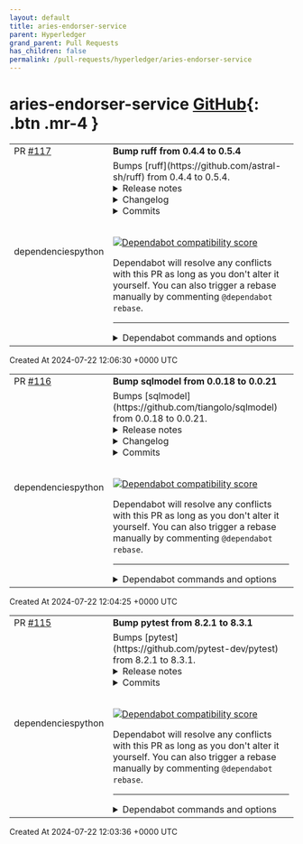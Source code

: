 ```yaml
---
layout: default
title: aries-endorser-service
parent: Hyperledger
grand_parent: Pull Requests
has_children: false
permalink: /pull-requests/hyperledger/aries-endorser-service
---
```


# aries-endorser-service <span class="fs-3 right-align">[GitHub](https://github.com/hyperledger/aries-endorser-service){: .btn .mr-4 }</span>


<div>
    <table>
        <tr>
            <td>
                PR <a href="https://github.com/hyperledger/aries-endorser-service/pull/117" class=".btn">#117</a>
            </td>
            <td>
                <b>
                    Bump ruff from 0.4.4 to 0.5.4
                </b>
            </td>
        </tr>
        <tr>
            <td>
                <span class="chip">dependencies</span><span class="chip">python</span>
            </td>
            <td>
                Bumps [ruff](https://github.com/astral-sh/ruff) from 0.4.4 to 0.5.4.
<details>
<summary>Release notes</summary>
<p><em>Sourced from <a href="https://github.com/astral-sh/ruff/releases">ruff's releases</a>.</em></p>
<blockquote>
<h2>0.5.4</h2>
<h2>Release Notes</h2>
<h3>Rule changes</h3>
<ul>
<li>[<code>ruff</code>] Rename <code>RUF007</code> to <code>zip-instead-of-pairwise</code> (<a href="https://redirect.github.com/astral-sh/ruff/pull/12399">#12399</a>)</li>
</ul>
<h3>Bug fixes</h3>
<ul>
<li>[<code>flake8-builtins</code>] Avoid shadowing diagnostics for <code>@override</code> methods (<a href="https://redirect.github.com/astral-sh/ruff/pull/12415">#12415</a>)</li>
<li>[<code>flake8-comprehensions</code>] Insert parentheses for multi-argument generators (<a href="https://redirect.github.com/astral-sh/ruff/pull/12422">#12422</a>)</li>
<li>[<code>pydocstyle</code>] Handle escaped docstrings within docstring (<code>D301</code>) (<a href="https://redirect.github.com/astral-sh/ruff/pull/12192">#12192</a>)</li>
</ul>
<h3>Documentation</h3>
<ul>
<li>Fix GitHub link to Neovim setup (<a href="https://redirect.github.com/astral-sh/ruff/pull/12410">#12410</a>)</li>
<li>Fix <code>output-format</code> default in settings reference (<a href="https://redirect.github.com/astral-sh/ruff/pull/12409">#12409</a>)</li>
</ul>
<h2>Install ruff 0.5.4</h2>
<h3>Install prebuilt binaries via shell script</h3>
<pre lang="sh"><code>curl --proto '=https' --tlsv1.2 -LsSf https://github.com/astral-sh/ruff/releases/download/0.5.4/ruff-installer.sh | sh
</code></pre>
<h3>Install prebuilt binaries via powershell script</h3>
<pre lang="sh"><code>powershell -c &quot;irm https://github.com/astral-sh/ruff/releases/download/0.5.4/ruff-installer.ps1 | iex&quot;
</code></pre>
<h2>Download ruff 0.5.4</h2>
<table>
<thead>
<tr>
<th>File</th>
<th>Platform</th>
<th>Checksum</th>
</tr>
</thead>
<tbody>
<tr>
<td><a href="https://github.com/astral-sh/ruff/releases/download/0.5.4/ruff-aarch64-apple-darwin.tar.gz">ruff-aarch64-apple-darwin.tar.gz</a></td>
<td>Apple Silicon macOS</td>
<td><a href="https://github.com/astral-sh/ruff/releases/download/0.5.4/ruff-aarch64-apple-darwin.tar.gz.sha256">checksum</a></td>
</tr>
<tr>
<td><a href="https://github.com/astral-sh/ruff/releases/download/0.5.4/ruff-x86_64-apple-darwin.tar.gz">ruff-x86_64-apple-darwin.tar.gz</a></td>
<td>Intel macOS</td>
<td><a href="https://github.com/astral-sh/ruff/releases/download/0.5.4/ruff-x86_64-apple-darwin.tar.gz.sha256">checksum</a></td>
</tr>
<tr>
<td><a href="https://github.com/astral-sh/ruff/releases/download/0.5.4/ruff-aarch64-pc-windows-msvc.zip">ruff-aarch64-pc-windows-msvc.zip</a></td>
<td>ARM64 Windows</td>
<td><a href="https://github.com/astral-sh/ruff/releases/download/0.5.4/ruff-aarch64-pc-windows-msvc.zip.sha256">checksum</a></td>
</tr>
<tr>
<td><a href="https://github.com/astral-sh/ruff/releases/download/0.5.4/ruff-i686-pc-windows-msvc.zip">ruff-i686-pc-windows-msvc.zip</a></td>
<td>x86 Windows</td>
<td><a href="https://github.com/astral-sh/ruff/releases/download/0.5.4/ruff-i686-pc-windows-msvc.zip.sha256">checksum</a></td>
</tr>
<tr>
<td><a href="https://github.com/astral-sh/ruff/releases/download/0.5.4/ruff-x86_64-pc-windows-msvc.zip">ruff-x86_64-pc-windows-msvc.zip</a></td>
<td>x64 Windows</td>
<td><a href="https://github.com/astral-sh/ruff/releases/download/0.5.4/ruff-x86_64-pc-windows-msvc.zip.sha256">checksum</a></td>
</tr>
<tr>
<td><a href="https://github.com/astral-sh/ruff/releases/download/0.5.4/ruff-aarch64-unknown-linux-gnu.tar.gz">ruff-aarch64-unknown-linux-gnu.tar.gz</a></td>
<td>ARM64 Linux</td>
<td><a href="https://github.com/astral-sh/ruff/releases/download/0.5.4/ruff-aarch64-unknown-linux-gnu.tar.gz.sha256">checksum</a></td>
</tr>
<tr>
<td><a href="https://github.com/astral-sh/ruff/releases/download/0.5.4/ruff-i686-unknown-linux-gnu.tar.gz">ruff-i686-unknown-linux-gnu.tar.gz</a></td>
<td>x86 Linux</td>
<td><a href="https://github.com/astral-sh/ruff/releases/download/0.5.4/ruff-i686-unknown-linux-gnu.tar.gz.sha256">checksum</a></td>
</tr>
<tr>
<td><a href="https://github.com/astral-sh/ruff/releases/download/0.5.4/ruff-powerpc64-unknown-linux-gnu.tar.gz">ruff-powerpc64-unknown-linux-gnu.tar.gz</a></td>
<td>PPC64 Linux</td>
<td><a href="https://github.com/astral-sh/ruff/releases/download/0.5.4/ruff-powerpc64-unknown-linux-gnu.tar.gz.sha256">checksum</a></td>
</tr>
<tr>
<td><a href="https://github.com/astral-sh/ruff/releases/download/0.5.4/ruff-powerpc64le-unknown-linux-gnu.tar.gz">ruff-powerpc64le-unknown-linux-gnu.tar.gz</a></td>
<td>PPC64LE Linux</td>
<td><a href="https://github.com/astral-sh/ruff/releases/download/0.5.4/ruff-powerpc64le-unknown-linux-gnu.tar.gz.sha256">checksum</a></td>
</tr>
<tr>
<td><a href="https://github.com/astral-sh/ruff/releases/download/0.5.4/ruff-s390x-unknown-linux-gnu.tar.gz">ruff-s390x-unknown-linux-gnu.tar.gz</a></td>
<td>S390x Linux</td>
<td><a href="https://github.com/astral-sh/ruff/releases/download/0.5.4/ruff-s390x-unknown-linux-gnu.tar.gz.sha256">checksum</a></td>
</tr>
<tr>
<td><a href="https://github.com/astral-sh/ruff/releases/download/0.5.4/ruff-x86_64-unknown-linux-gnu.tar.gz">ruff-x86_64-unknown-linux-gnu.tar.gz</a></td>
<td>x64 Linux</td>
<td><a href="https://github.com/astral-sh/ruff/releases/download/0.5.4/ruff-x86_64-unknown-linux-gnu.tar.gz.sha256">checksum</a></td>
</tr>
<tr>
<td><a href="https://github.com/astral-sh/ruff/releases/download/0.5.4/ruff-armv7-unknown-linux-gnueabihf.tar.gz">ruff-armv7-unknown-linux-gnueabihf.tar.gz</a></td>
<td>ARMv7 Linux</td>
<td><a href="https://github.com/astral-sh/ruff/releases/download/0.5.4/ruff-armv7-unknown-linux-gnueabihf.tar.gz.sha256">checksum</a></td>
</tr>
<tr>
<td><a href="https://github.com/astral-sh/ruff/releases/download/0.5.4/ruff-aarch64-unknown-linux-musl.tar.gz">ruff-aarch64-unknown-linux-musl.tar.gz</a></td>
<td>ARM64 MUSL Linux</td>
<td><a href="https://github.com/astral-sh/ruff/releases/download/0.5.4/ruff-aarch64-unknown-linux-musl.tar.gz.sha256">checksum</a></td>
</tr>
<tr>
<td><a href="https://github.com/astral-sh/ruff/releases/download/0.5.4/ruff-i686-unknown-linux-musl.tar.gz">ruff-i686-unknown-linux-musl.tar.gz</a></td>
<td>x86 MUSL Linux</td>
<td><a href="https://github.com/astral-sh/ruff/releases/download/0.5.4/ruff-i686-unknown-linux-musl.tar.gz.sha256">checksum</a></td>
</tr>
</tbody>
</table>
<!-- raw HTML omitted -->
</blockquote>
<p>... (truncated)</p>
</details>
<details>
<summary>Changelog</summary>
<p><em>Sourced from <a href="https://github.com/astral-sh/ruff/blob/main/CHANGELOG.md">ruff's changelog</a>.</em></p>
<blockquote>
<h2>0.5.4</h2>
<h3>Rule changes</h3>
<ul>
<li>[<code>ruff</code>] Rename <code>RUF007</code> to <code>zip-instead-of-pairwise</code> (<a href="https://redirect.github.com/astral-sh/ruff/pull/12399">#12399</a>)</li>
</ul>
<h3>Bug fixes</h3>
<ul>
<li>[<code>flake8-builtins</code>] Avoid shadowing diagnostics for <code>@override</code> methods (<a href="https://redirect.github.com/astral-sh/ruff/pull/12415">#12415</a>)</li>
<li>[<code>flake8-comprehensions</code>] Insert parentheses for multi-argument generators (<a href="https://redirect.github.com/astral-sh/ruff/pull/12422">#12422</a>)</li>
<li>[<code>pydocstyle</code>] Handle escaped docstrings within docstring (<code>D301</code>) (<a href="https://redirect.github.com/astral-sh/ruff/pull/12192">#12192</a>)</li>
</ul>
<h3>Documentation</h3>
<ul>
<li>Fix GitHub link to Neovim setup (<a href="https://redirect.github.com/astral-sh/ruff/pull/12410">#12410</a>)</li>
<li>Fix <code>output-format</code> default in settings reference (<a href="https://redirect.github.com/astral-sh/ruff/pull/12409">#12409</a>)</li>
</ul>
<h2>0.5.3</h2>
<p><strong>Ruff 0.5.3 marks the stable release of the Ruff language server and introduces revamped
<a href="https://docs.astral.sh/ruff/editors">documentation</a>, including <a href="https://docs.astral.sh/ruff/editors/setup">setup guides for your editor of
choice</a> and <a href="https://docs.astral.sh/ruff/editors/settings">the language server
itself</a></strong>.</p>
<h3>Preview features</h3>
<ul>
<li>Formatter: Insert empty line between suite and alternative branch after function/class definition (<a href="https://redirect.github.com/astral-sh/ruff/pull/12294">#12294</a>)</li>
<li>[<code>pyupgrade</code>] Implement <code>unnecessary-default-type-args</code> (<code>UP043</code>) (<a href="https://redirect.github.com/astral-sh/ruff/pull/12371">#12371</a>)</li>
</ul>
<h3>Rule changes</h3>
<ul>
<li>[<code>flake8-bugbear</code>] Detect enumerate iterations in <code>loop-iterator-mutation</code> (<code>B909</code>) (<a href="https://redirect.github.com/astral-sh/ruff/pull/12366">#12366</a>)</li>
<li>[<code>flake8-bugbear</code>] Remove <code>discard</code>, <code>remove</code>, and <code>pop</code> allowance for <code>loop-iterator-mutation</code> (<code>B909</code>) (<a href="https://redirect.github.com/astral-sh/ruff/pull/12365">#12365</a>)</li>
<li>[<code>pylint</code>] Allow <code>repeated-equality-comparison</code> for mixed operations (<code>PLR1714</code>) (<a href="https://redirect.github.com/astral-sh/ruff/pull/12369">#12369</a>)</li>
<li>[<code>pylint</code>] Ignore <code>self</code> and <code>cls</code> when counting arguments (<code>PLR0913</code>) (<a href="https://redirect.github.com/astral-sh/ruff/pull/12367">#12367</a>)</li>
<li>[<code>pylint</code>] Use UTF-8 as default encoding in <code>unspecified-encoding</code> fix (<code>PLW1514</code>) (<a href="https://redirect.github.com/astral-sh/ruff/pull/12370">#12370</a>)</li>
</ul>
<h3>Server</h3>
<ul>
<li>Build settings index in parallel for the native server (<a href="https://redirect.github.com/astral-sh/ruff/pull/12299">#12299</a>)</li>
<li>Use fallback settings when indexing the project (<a href="https://redirect.github.com/astral-sh/ruff/pull/12362">#12362</a>)</li>
<li>Consider <code>--preview</code> flag for <code>server</code> subcommand for the linter and formatter (<a href="https://redirect.github.com/astral-sh/ruff/pull/12208">#12208</a>)</li>
</ul>
<h3>Bug fixes</h3>
<ul>
<li>[<code>flake8-comprehensions</code>] Allow additional arguments for <code>sum</code> and <code>max</code> comprehensions (<code>C419</code>) (<a href="https://redirect.github.com/astral-sh/ruff/pull/12364">#12364</a>)</li>
<li>[<code>pylint</code>] Avoid dropping extra boolean operations in <code>repeated-equality-comparison</code> (<code>PLR1714</code>) (<a href="https://redirect.github.com/astral-sh/ruff/pull/12368">#12368</a>)</li>
<li>[<code>pylint</code>] Consider expression before statement when determining binding kind (<code>PLR1704</code>) (<a href="https://redirect.github.com/astral-sh/ruff/pull/12346">#12346</a>)</li>
</ul>
<h3>Documentation</h3>
<!-- raw HTML omitted -->
</blockquote>
<p>... (truncated)</p>
</details>
<details>
<summary>Commits</summary>
<ul>
<li><a href="https://github.com/astral-sh/ruff/commit/53b84ab05460d006b10e035fd6a4ffb62d9b608a"><code>53b84ab</code></a> Cleanup redundant spaces from changelog (<a href="https://redirect.github.com/astral-sh/ruff/issues/12424">#12424</a>)</li>
<li><a href="https://github.com/astral-sh/ruff/commit/3664f85f4505b502a83af5abf01265582471d3f1"><code>3664f85</code></a> Bump version to v0.5.4 (<a href="https://redirect.github.com/astral-sh/ruff/issues/12423">#12423</a>)</li>
<li><a href="https://github.com/astral-sh/ruff/commit/2c1926beeb145bcae42ff8d63a5f95e2eb9331d3"><code>2c1926b</code></a> Insert parentheses for multi-argument generators (<a href="https://redirect.github.com/astral-sh/ruff/issues/12422">#12422</a>)</li>
<li><a href="https://github.com/astral-sh/ruff/commit/4bcc96ae514127a1a1bece13f55d0409d98bbf68"><code>4bcc96a</code></a> Avoid shadowing diagnostics for <code>@override</code> methods (<a href="https://redirect.github.com/astral-sh/ruff/issues/12415">#12415</a>)</li>
<li><a href="https://github.com/astral-sh/ruff/commit/c0a2b49bacfed394f4668cdf4ec3c97ee72db374"><code>c0a2b49</code></a> Fix the Github link error for Neovim in the setup for editors in the docs. (#...</li>
<li><a href="https://github.com/astral-sh/ruff/commit/ca2224862882e73d40ebfe8fe3f99312b013a3e9"><code>ca22248</code></a> Update docs Settings output-format default (<a href="https://redirect.github.com/astral-sh/ruff/issues/12409">#12409</a>)</li>
<li><a href="https://github.com/astral-sh/ruff/commit/d8cf8ac2ef26bb630b43b095f61662173b2bac2f"><code>d8cf8ac</code></a> [red-knot] Resolve symbols from <code>builtins.pyi</code> in the stdlib if they cannot b...</li>
<li><a href="https://github.com/astral-sh/ruff/commit/1c7b84059e5490b5c0a9f4658975559e5372a6ba"><code>1c7b840</code></a> [red-knot] fix incremental benchmark (<a href="https://redirect.github.com/astral-sh/ruff/issues/12400">#12400</a>)</li>
<li><a href="https://github.com/astral-sh/ruff/commit/f82bb675556097c5d99a62ad6b3b4c19023a96ae"><code>f82bb67</code></a> [red-knot] trace file when inferring types (<a href="https://redirect.github.com/astral-sh/ruff/issues/12401">#12401</a>)</li>
<li><a href="https://github.com/astral-sh/ruff/commit/5f96f69151568da8300fe6d3bf513ae4da3ee6ba"><code>5f96f69</code></a> [red-knot] Fix bug where module resolution would not be invalidated if an ent...</li>
<li>Additional commits viewable in <a href="https://github.com/astral-sh/ruff/compare/v0.4.4...0.5.4">compare view</a></li>
</ul>
</details>
<br />


[![Dependabot compatibility score](https://dependabot-badges.githubapp.com/badges/compatibility_score?dependency-name=ruff&package-manager=pip&previous-version=0.4.4&new-version=0.5.4)](https://docs.github.com/en/github/managing-security-vulnerabilities/about-dependabot-security-updates#about-compatibility-scores)

Dependabot will resolve any conflicts with this PR as long as you don't alter it yourself. You can also trigger a rebase manually by commenting `@dependabot rebase`.

[//]: # (dependabot-automerge-start)
[//]: # (dependabot-automerge-end)

---

<details>
<summary>Dependabot commands and options</summary>
<br />

You can trigger Dependabot actions by commenting on this PR:
- `@dependabot rebase` will rebase this PR
- `@dependabot recreate` will recreate this PR, overwriting any edits that have been made to it
- `@dependabot merge` will merge this PR after your CI passes on it
- `@dependabot squash and merge` will squash and merge this PR after your CI passes on it
- `@dependabot cancel merge` will cancel a previously requested merge and block automerging
- `@dependabot reopen` will reopen this PR if it is closed
- `@dependabot close` will close this PR and stop Dependabot recreating it. You can achieve the same result by closing it manually
- `@dependabot show <dependency name> ignore conditions` will show all of the ignore conditions of the specified dependency
- `@dependabot ignore this major version` will close this PR and stop Dependabot creating any more for this major version (unless you reopen the PR or upgrade to it yourself)
- `@dependabot ignore this minor version` will close this PR and stop Dependabot creating any more for this minor version (unless you reopen the PR or upgrade to it yourself)
- `@dependabot ignore this dependency` will close this PR and stop Dependabot creating any more for this dependency (unless you reopen the PR or upgrade to it yourself)


</details>
            </td>
        </tr>
    </table>
    <div class="right-align">
        Created At 2024-07-22 12:06:30 +0000 UTC
    </div>
</div>

<div>
    <table>
        <tr>
            <td>
                PR <a href="https://github.com/hyperledger/aries-endorser-service/pull/116" class=".btn">#116</a>
            </td>
            <td>
                <b>
                    Bump sqlmodel from 0.0.18 to 0.0.21
                </b>
            </td>
        </tr>
        <tr>
            <td>
                <span class="chip">dependencies</span><span class="chip">python</span>
            </td>
            <td>
                Bumps [sqlmodel](https://github.com/tiangolo/sqlmodel) from 0.0.18 to 0.0.21.
<details>
<summary>Release notes</summary>
<p><em>Sourced from <a href="https://github.com/tiangolo/sqlmodel/releases">sqlmodel's releases</a>.</em></p>
<blockquote>
<h2>0.0.21</h2>
<h3>Features</h3>
<ul>
<li>✨ Add support for cascade delete relationships: <code>cascade_delete</code>, <code>ondelete</code>, and <code>passive_deletes</code>. Initial PR <a href="https://redirect.github.com/tiangolo/sqlmodel/pull/983">#983</a> by <a href="https://github.com/estebanx64"><code>@​estebanx64</code></a>.
<ul>
<li>New docs at: <a href="https://sqlmodel.tiangolo.com/tutorial/relationship-attributes/cascade-delete-relationships/">Cascade Delete Relationships</a>.</li>
</ul>
</li>
</ul>
<h3>Docs</h3>
<ul>
<li>📝 Update docs . PR <a href="https://redirect.github.com/tiangolo/sqlmodel/pull/1003">#1003</a> by <a href="https://github.com/alejsdev"><code>@​alejsdev</code></a>.</li>
</ul>
<h3>Internal</h3>
<ul>
<li>⬆ Bump actions/cache from 3 to 4. PR <a href="https://redirect.github.com/tiangolo/sqlmodel/pull/783">#783</a> by <a href="https://github.com/apps/dependabot"><code>@​dependabot[bot]</code></a>.</li>
<li>⬆ Bump cairosvg from 2.7.0 to 2.7.1. PR <a href="https://redirect.github.com/tiangolo/sqlmodel/pull/919">#919</a> by <a href="https://github.com/apps/dependabot"><code>@​dependabot[bot]</code></a>.</li>
<li>⬆ Bump jinja2 from 3.1.3 to 3.1.4. PR <a href="https://redirect.github.com/tiangolo/sqlmodel/pull/974">#974</a> by <a href="https://github.com/apps/dependabot"><code>@​dependabot[bot]</code></a>.</li>
<li>⬆ Bump pypa/gh-action-pypi-publish from 1.8.11 to 1.9.0. PR <a href="https://redirect.github.com/tiangolo/sqlmodel/pull/987">#987</a> by <a href="https://github.com/apps/dependabot"><code>@​dependabot[bot]</code></a>.</li>
<li>⬆ Bump mkdocstrings[python] from 0.23.0 to 0.25.1. PR <a href="https://redirect.github.com/tiangolo/sqlmodel/pull/927">#927</a> by <a href="https://github.com/apps/dependabot"><code>@​dependabot[bot]</code></a>.</li>
<li>⬆ Bump dorny/paths-filter from 2 to 3. PR <a href="https://redirect.github.com/tiangolo/sqlmodel/pull/972">#972</a> by <a href="https://github.com/apps/dependabot"><code>@​dependabot[bot]</code></a>.</li>
</ul>
<h2>0.0.20</h2>
<h3>Features</h3>
<ul>
<li>✨ Add official UUID support, docs and tests, internally using new SQLAlchemy 2.0 types. Initial PR <a href="https://redirect.github.com/tiangolo/sqlmodel/pull/992">#992</a> by <a href="https://github.com/estebanx64"><code>@​estebanx64</code></a>.
<ul>
<li>New docs in the <a href="https://sqlmodel.tiangolo.com/advanced/uuid/">Advanced User Guide: UUID (Universally Unique Identifiers)</a>.</li>
</ul>
</li>
</ul>
<h3>Docs</h3>
<ul>
<li>✏️ Fix internal link in <code>docs/tutorial/create-db-and-table.md</code>. PR <a href="https://redirect.github.com/tiangolo/sqlmodel/pull/911">#911</a> by <a href="https://github.com/tfpgh"><code>@​tfpgh</code></a>.</li>
<li>✏️ Add missing step in <code>create-db-and-table-with-db-browser.md</code>. PR <a href="https://redirect.github.com/tiangolo/sqlmodel/pull/976">#976</a> by <a href="https://github.com/alejsdev"><code>@​alejsdev</code></a>.</li>
<li>✏️ Fix typo in <code>docs/tutorial</code>. PR <a href="https://redirect.github.com/tiangolo/sqlmodel/pull/943">#943</a> by <a href="https://github.com/luco17"><code>@​luco17</code></a>.</li>
<li>✏️ Fix typo in <code>sqlmodel/_compat.py</code>. PR <a href="https://redirect.github.com/tiangolo/sqlmodel/pull/950">#950</a> by <a href="https://github.com/Highfire1"><code>@​Highfire1</code></a>.</li>
<li>✏️ Update pip installation command in tutorial. PR <a href="https://redirect.github.com/tiangolo/sqlmodel/pull/975">#975</a> by <a href="https://github.com/alejsdev"><code>@​alejsdev</code></a>.</li>
<li>✏️ Fix typo in <code>docs/tutorial/relationship-attributes/index.md</code>. PR <a href="https://redirect.github.com/tiangolo/sqlmodel/pull/880">#880</a> by <a href="https://github.com/UncleGoogle"><code>@​UncleGoogle</code></a>.</li>
</ul>
<h3>Internal</h3>
<ul>
<li>⬆ [pre-commit.ci] pre-commit autoupdate. PR <a href="https://redirect.github.com/tiangolo/sqlmodel/pull/979">#979</a> by <a href="https://github.com/apps/pre-commit-ci"><code>@​pre-commit-ci[bot]</code></a>.</li>
<li>🔨 Update docs Termynal scripts to not include line nums for local dev. PR <a href="https://redirect.github.com/tiangolo/sqlmodel/pull/1018">#1018</a> by <a href="https://github.com/tiangolo"><code>@​tiangolo</code></a>.</li>
</ul>
<h2>0.0.19</h2>
<h3>Fixes</h3>
<ul>
<li>🐛 Fix pydantic <code>EmailStr</code> support and <code>max_length</code> in several String subclasses. PR <a href="https://redirect.github.com/tiangolo/sqlmodel/pull/966">#966</a> by <a href="https://github.com/estebanx64"><code>@​estebanx64</code></a>.</li>
<li>🐛 Fix set varchar limit when <code>max_length</code> is set on Pydantic models using Pydantic v2. PR <a href="https://redirect.github.com/tiangolo/sqlmodel/pull/963">#963</a> by <a href="https://github.com/estebanx64"><code>@​estebanx64</code></a>.</li>
</ul>
<h3>Refactors</h3>
<ul>
<li>♻️ Refactor generate select template to isolate templated code to the minimum. PR <a href="https://redirect.github.com/tiangolo/sqlmodel/pull/967">#967</a> by <a href="https://github.com/tiangolo"><code>@​tiangolo</code></a>.</li>
</ul>
<h3>Upgrades</h3>
<!-- raw HTML omitted -->
</blockquote>
<p>... (truncated)</p>
</details>
<details>
<summary>Changelog</summary>
<p><em>Sourced from <a href="https://github.com/tiangolo/sqlmodel/blob/main/docs/release-notes.md">sqlmodel's changelog</a>.</em></p>
<blockquote>
<h2>0.0.21</h2>
<h3>Features</h3>
<ul>
<li>✨ Add support for cascade delete relationships: <code>cascade_delete</code>, <code>ondelete</code>, and <code>passive_deletes</code>. Initial PR <a href="https://redirect.github.com/tiangolo/sqlmodel/pull/983">#983</a> by <a href="https://github.com/estebanx64"><code>@​estebanx64</code></a>.
<ul>
<li>New docs at: <a href="https://sqlmodel.tiangolo.com/tutorial/relationship-attributes/cascade-delete-relationships/">Cascade Delete Relationships</a>.</li>
</ul>
</li>
</ul>
<h3>Docs</h3>
<ul>
<li>📝 Update docs . PR <a href="https://redirect.github.com/tiangolo/sqlmodel/pull/1003">#1003</a> by <a href="https://github.com/alejsdev"><code>@​alejsdev</code></a>.</li>
</ul>
<h3>Internal</h3>
<ul>
<li>⬆ Bump actions/cache from 3 to 4. PR <a href="https://redirect.github.com/tiangolo/sqlmodel/pull/783">#783</a> by <a href="https://github.com/apps/dependabot"><code>@​dependabot[bot]</code></a>.</li>
<li>⬆ Bump cairosvg from 2.7.0 to 2.7.1. PR <a href="https://redirect.github.com/tiangolo/sqlmodel/pull/919">#919</a> by <a href="https://github.com/apps/dependabot"><code>@​dependabot[bot]</code></a>.</li>
<li>⬆ Bump jinja2 from 3.1.3 to 3.1.4. PR <a href="https://redirect.github.com/tiangolo/sqlmodel/pull/974">#974</a> by <a href="https://github.com/apps/dependabot"><code>@​dependabot[bot]</code></a>.</li>
<li>⬆ Bump pypa/gh-action-pypi-publish from 1.8.11 to 1.9.0. PR <a href="https://redirect.github.com/tiangolo/sqlmodel/pull/987">#987</a> by <a href="https://github.com/apps/dependabot"><code>@​dependabot[bot]</code></a>.</li>
<li>⬆ Bump mkdocstrings[python] from 0.23.0 to 0.25.1. PR <a href="https://redirect.github.com/tiangolo/sqlmodel/pull/927">#927</a> by <a href="https://github.com/apps/dependabot"><code>@​dependabot[bot]</code></a>.</li>
<li>⬆ Bump dorny/paths-filter from 2 to 3. PR <a href="https://redirect.github.com/tiangolo/sqlmodel/pull/972">#972</a> by <a href="https://github.com/apps/dependabot"><code>@​dependabot[bot]</code></a>.</li>
</ul>
<h2>0.0.20</h2>
<h3>Features</h3>
<ul>
<li>✨ Add official UUID support, docs and tests, internally using new SQLAlchemy 2.0 types. Initial PR <a href="https://redirect.github.com/tiangolo/sqlmodel/pull/992">#992</a> by <a href="https://github.com/estebanx64"><code>@​estebanx64</code></a>.
<ul>
<li>New docs in the <a href="https://sqlmodel.tiangolo.com/advanced/uuid/">Advanced User Guide: UUID (Universally Unique Identifiers)</a>.</li>
</ul>
</li>
</ul>
<h3>Docs</h3>
<ul>
<li>✏️ Fix internal link in <code>docs/tutorial/create-db-and-table.md</code>. PR <a href="https://redirect.github.com/tiangolo/sqlmodel/pull/911">#911</a> by <a href="https://github.com/tfpgh"><code>@​tfpgh</code></a>.</li>
<li>✏️ Add missing step in <code>create-db-and-table-with-db-browser.md</code>. PR <a href="https://redirect.github.com/tiangolo/sqlmodel/pull/976">#976</a> by <a href="https://github.com/alejsdev"><code>@​alejsdev</code></a>.</li>
<li>✏️ Fix typo in <code>docs/tutorial</code>. PR <a href="https://redirect.github.com/tiangolo/sqlmodel/pull/943">#943</a> by <a href="https://github.com/luco17"><code>@​luco17</code></a>.</li>
<li>✏️ Fix typo in <code>sqlmodel/_compat.py</code>. PR <a href="https://redirect.github.com/tiangolo/sqlmodel/pull/950">#950</a> by <a href="https://github.com/Highfire1"><code>@​Highfire1</code></a>.</li>
<li>✏️ Update pip installation command in tutorial. PR <a href="https://redirect.github.com/tiangolo/sqlmodel/pull/975">#975</a> by <a href="https://github.com/alejsdev"><code>@​alejsdev</code></a>.</li>
<li>✏️ Fix typo in <code>docs/tutorial/relationship-attributes/index.md</code>. PR <a href="https://redirect.github.com/tiangolo/sqlmodel/pull/880">#880</a> by <a href="https://github.com/UncleGoogle"><code>@​UncleGoogle</code></a>.</li>
</ul>
<h3>Internal</h3>
<ul>
<li>⬆ [pre-commit.ci] pre-commit autoupdate. PR <a href="https://redirect.github.com/tiangolo/sqlmodel/pull/979">#979</a> by <a href="https://github.com/apps/pre-commit-ci"><code>@​pre-commit-ci[bot]</code></a>.</li>
<li>🔨 Update docs Termynal scripts to not include line nums for local dev. PR <a href="https://redirect.github.com/tiangolo/sqlmodel/pull/1018">#1018</a> by <a href="https://github.com/tiangolo"><code>@​tiangolo</code></a>.</li>
</ul>
<h2>0.0.19</h2>
<h3>Fixes</h3>
<ul>
<li>🐛 Fix pydantic <code>EmailStr</code> support and <code>max_length</code> in several String subclasses. PR <a href="https://redirect.github.com/tiangolo/sqlmodel/pull/966">#966</a> by <a href="https://github.com/estebanx64"><code>@​estebanx64</code></a>.</li>
<li>🐛 Fix set varchar limit when <code>max_length</code> is set on Pydantic models using Pydantic v2. PR <a href="https://redirect.github.com/tiangolo/sqlmodel/pull/963">#963</a> by <a href="https://github.com/estebanx64"><code>@​estebanx64</code></a>.</li>
</ul>
<h3>Refactors</h3>
<!-- raw HTML omitted -->
</blockquote>
<p>... (truncated)</p>
</details>
<details>
<summary>Commits</summary>
<ul>
<li><a href="https://github.com/tiangolo/sqlmodel/commit/f3f31a96986da80a602e9e9dfc848d546fdac061"><code>f3f31a9</code></a> 📝 Update release notes</li>
<li><a href="https://github.com/tiangolo/sqlmodel/commit/458e088170813957fd7a641fee76d06ee0bf0a03"><code>458e088</code></a> 🔖 Release version 0.0.21</li>
<li><a href="https://github.com/tiangolo/sqlmodel/commit/49735a1c93e4f4b0e5ba2acec7803ed09abe6dd7"><code>49735a1</code></a> 📝 Update release notes</li>
<li><a href="https://github.com/tiangolo/sqlmodel/commit/86ab09f7ec30f5711722d894130d6c93b7f403ac"><code>86ab09f</code></a> ✨ Add support for cascade delete relationships: <code>cascade_delete</code>, <code>ondelete</code>,...</li>
<li><a href="https://github.com/tiangolo/sqlmodel/commit/19c736766ee140ff8579a4f1cfffc1ed007d1af0"><code>19c7367</code></a> 📝 Update release notes</li>
<li><a href="https://github.com/tiangolo/sqlmodel/commit/b8718c3b4d3193d1ecba3e77090ffae10e5613b1"><code>b8718c3</code></a> ⬆ Bump actions/cache from 3 to 4 (<a href="https://redirect.github.com/tiangolo/sqlmodel/issues/783">#783</a>)</li>
<li><a href="https://github.com/tiangolo/sqlmodel/commit/179b7781c2caaa977996ab3a4f9fad31ddb635d8"><code>179b778</code></a> 📝 Update release notes</li>
<li><a href="https://github.com/tiangolo/sqlmodel/commit/54d8a685cc85fa4511f632a5edd96b68215a029c"><code>54d8a68</code></a> ⬆ Bump cairosvg from 2.7.0 to 2.7.1 (<a href="https://redirect.github.com/tiangolo/sqlmodel/issues/919">#919</a>)</li>
<li><a href="https://github.com/tiangolo/sqlmodel/commit/eb5fb78114029d56e700a655bf645c739ba88de0"><code>eb5fb78</code></a> 📝 Update release notes</li>
<li><a href="https://github.com/tiangolo/sqlmodel/commit/eaa9023049fafc3fbb0de35ccf01bcff3ff31bab"><code>eaa9023</code></a> ⬆ Bump jinja2 from 3.1.3 to 3.1.4 (<a href="https://redirect.github.com/tiangolo/sqlmodel/issues/974">#974</a>)</li>
<li>Additional commits viewable in <a href="https://github.com/tiangolo/sqlmodel/compare/0.0.18...0.0.21">compare view</a></li>
</ul>
</details>
<br />


[![Dependabot compatibility score](https://dependabot-badges.githubapp.com/badges/compatibility_score?dependency-name=sqlmodel&package-manager=pip&previous-version=0.0.18&new-version=0.0.21)](https://docs.github.com/en/github/managing-security-vulnerabilities/about-dependabot-security-updates#about-compatibility-scores)

Dependabot will resolve any conflicts with this PR as long as you don't alter it yourself. You can also trigger a rebase manually by commenting `@dependabot rebase`.

[//]: # (dependabot-automerge-start)
[//]: # (dependabot-automerge-end)

---

<details>
<summary>Dependabot commands and options</summary>
<br />

You can trigger Dependabot actions by commenting on this PR:
- `@dependabot rebase` will rebase this PR
- `@dependabot recreate` will recreate this PR, overwriting any edits that have been made to it
- `@dependabot merge` will merge this PR after your CI passes on it
- `@dependabot squash and merge` will squash and merge this PR after your CI passes on it
- `@dependabot cancel merge` will cancel a previously requested merge and block automerging
- `@dependabot reopen` will reopen this PR if it is closed
- `@dependabot close` will close this PR and stop Dependabot recreating it. You can achieve the same result by closing it manually
- `@dependabot show <dependency name> ignore conditions` will show all of the ignore conditions of the specified dependency
- `@dependabot ignore this major version` will close this PR and stop Dependabot creating any more for this major version (unless you reopen the PR or upgrade to it yourself)
- `@dependabot ignore this minor version` will close this PR and stop Dependabot creating any more for this minor version (unless you reopen the PR or upgrade to it yourself)
- `@dependabot ignore this dependency` will close this PR and stop Dependabot creating any more for this dependency (unless you reopen the PR or upgrade to it yourself)


</details>
            </td>
        </tr>
    </table>
    <div class="right-align">
        Created At 2024-07-22 12:04:25 +0000 UTC
    </div>
</div>

<div>
    <table>
        <tr>
            <td>
                PR <a href="https://github.com/hyperledger/aries-endorser-service/pull/115" class=".btn">#115</a>
            </td>
            <td>
                <b>
                    Bump pytest from 8.2.1 to 8.3.1
                </b>
            </td>
        </tr>
        <tr>
            <td>
                <span class="chip">dependencies</span><span class="chip">python</span>
            </td>
            <td>
                Bumps [pytest](https://github.com/pytest-dev/pytest) from 8.2.1 to 8.3.1.
<details>
<summary>Release notes</summary>
<p><em>Sourced from <a href="https://github.com/pytest-dev/pytest/releases">pytest's releases</a>.</em></p>
<blockquote>
<h2>8.3.1</h2>
<h1>pytest 8.3.1 (2024-07-20)</h1>
<p>The 8.3.0 release failed to include the change notes and docs for the release. This patch release remedies this. There are no other changes.</p>
<h2>8.3.0</h2>
<h1>pytest 8.3.0 (2024-07-20)</h1>
<h2>New features</h2>
<ul>
<li>
<p><a href="https://redirect.github.com/pytest-dev/pytest/issues/12231">#12231</a>: Added [--xfail-tb]{.title-ref} flag, which turns on traceback output for XFAIL results.</p>
<ul>
<li>If the [--xfail-tb]{.title-ref} flag is not given, tracebacks for XFAIL results are NOT shown.</li>
<li>The style of traceback for XFAIL is set with [--tb]{.title-ref}, and can be [auto|long|short|line|native|no]{.title-ref}.</li>
<li>Note: Even if you have [--xfail-tb]{.title-ref} set, you won't see them if [--tb=no]{.title-ref}.</li>
</ul>
<p>Some history:</p>
<p>With pytest 8.0, [-rx]{.title-ref} or [-ra]{.title-ref} would not only turn on summary reports for xfail, but also report the tracebacks for xfail results. This caused issues with some projects that utilize xfail, but don't want to see all of the xfail tracebacks.</p>
<p>This change detaches xfail tracebacks from [-rx]{.title-ref}, and now we turn on xfail tracebacks with [--xfail-tb]{.title-ref}. With this, the default [-rx]{.title-ref}/ [-ra]{.title-ref} behavior is identical to pre-8.0 with respect to xfail tracebacks. While this is a behavior change, it brings default behavior back to pre-8.0.0 behavior, which ultimately was considered the better course of action.</p>
</li>
<li>
<p><a href="https://redirect.github.com/pytest-dev/pytest/issues/12281">#12281</a>: Added support for keyword matching in marker expressions.</p>
<p>Now tests can be selected by marker keyword arguments.
Supported values are <code>int</code>{.interpreted-text role=&quot;class&quot;}, (unescaped) <code>str</code>{.interpreted-text role=&quot;class&quot;}, <code>bool</code>{.interpreted-text role=&quot;class&quot;} &amp; <code>None</code>{.interpreted-text role=&quot;data&quot;}.</p>
<p>See <code>marker examples &lt;marker_keyword_expression_example&gt;</code>{.interpreted-text role=&quot;ref&quot;} for more information.</p>
<p>-- by <code>lovetheguitar</code>{.interpreted-text role=&quot;user&quot;}</p>
</li>
<li>
<p><a href="https://redirect.github.com/pytest-dev/pytest/issues/12567">#12567</a>: Added <code>--no-fold-skipped</code> command line option.</p>
<p>If this option is set, then skipped tests in short summary are no longer grouped
by reason but all tests are printed individually with their nodeid in the same
way as other statuses.</p>
<p>-- by <code>pbrezina</code>{.interpreted-text role=&quot;user&quot;}</p>
</li>
</ul>
<h2>Improvements in existing functionality</h2>
<ul>
<li>
<p><a href="https://redirect.github.com/pytest-dev/pytest/issues/12469">#12469</a>: The console output now uses the &quot;third-party plugins&quot; terminology,
replacing the previously established but confusing and outdated
reference to <code>setuptools &lt;setuptools:index&gt;</code>{.interpreted-text role=&quot;std:doc&quot;}
-- by <code>webknjaz</code>{.interpreted-text role=&quot;user&quot;}.</p>
</li>
<li>
<p><a href="https://redirect.github.com/pytest-dev/pytest/issues/12544">#12544</a>, <a href="https://redirect.github.com/pytest-dev/pytest/issues/12545">#12545</a>: Python virtual environment detection was improved by
checking for a <code>pyvenv.cfg</code>{.interpreted-text role=&quot;file&quot;} file, ensuring reliable detection on
various platforms -- by <code>zachsnickers</code>{.interpreted-text role=&quot;user&quot;}.</p>
</li>
</ul>
<!-- raw HTML omitted -->
</blockquote>
<p>... (truncated)</p>
</details>
<details>
<summary>Commits</summary>
<ul>
<li><a href="https://github.com/pytest-dev/pytest/commit/de98446075cc07c768387cf64ba497dd75c205de"><code>de98446</code></a> Prepare release version 8.3.1</li>
<li><a href="https://github.com/pytest-dev/pytest/commit/bd0a0424037825bc23b9bf299115e92c53a67a9c"><code>bd0a042</code></a> Merge pull request <a href="https://redirect.github.com/pytest-dev/pytest/issues/12636">#12636</a> from pytest-dev/update-release-notes</li>
<li><a href="https://github.com/pytest-dev/pytest/commit/664325bc9fd90217f51fe7cc0e9fff2f29a41a15"><code>664325b</code></a> doc/changelog: update 8.3.0 notes</li>
<li><a href="https://github.com/pytest-dev/pytest/commit/19d225d0ab0f586a9a1fc878dff871495c12bd06"><code>19d225d</code></a> Merge pull request <a href="https://redirect.github.com/pytest-dev/pytest/issues/12635">#12635</a> from pytest-dev/release-8.3.0</li>
<li><a href="https://github.com/pytest-dev/pytest/commit/bc3302850c52ec945eea1b2bbde7ec3b91fc3e44"><code>bc33028</code></a> Prepare release version 8.3.0</li>
<li><a href="https://github.com/pytest-dev/pytest/commit/a7d5a8eba9addd119432fa71880b51052a89812f"><code>a7d5a8e</code></a> Merge pull request <a href="https://redirect.github.com/pytest-dev/pytest/issues/12557">#12557</a> from x612skm/maintainence/11771-pypy-3.9-bump</li>
<li><a href="https://github.com/pytest-dev/pytest/commit/ced7072bb4f7653ad2f1d0d33639d87e7bc5f358"><code>ced7072</code></a> Add a change note for PR <a href="https://redirect.github.com/pytest-dev/pytest/issues/11771">#11771</a></li>
<li><a href="https://github.com/pytest-dev/pytest/commit/d42b76daadb88d993ee74753766e22711a27395f"><code>d42b76d</code></a> Adjust test_errors_in_xfail_skip_expressions for PyPy</li>
<li><a href="https://github.com/pytest-dev/pytest/commit/9eee45a7479cf5fa23b79057708a994a3b8d0eee"><code>9eee45a</code></a> Bump PyPy runtime to v3.9 @ GHA</li>
<li><a href="https://github.com/pytest-dev/pytest/commit/d489247505a953885a156e61d4473497cbc167ea"><code>d489247</code></a> Fix caching of parameterized fixtures (<a href="https://redirect.github.com/pytest-dev/pytest/issues/12600">#12600</a>)</li>
<li>Additional commits viewable in <a href="https://github.com/pytest-dev/pytest/compare/8.2.1...8.3.1">compare view</a></li>
</ul>
</details>
<br />


[![Dependabot compatibility score](https://dependabot-badges.githubapp.com/badges/compatibility_score?dependency-name=pytest&package-manager=pip&previous-version=8.2.1&new-version=8.3.1)](https://docs.github.com/en/github/managing-security-vulnerabilities/about-dependabot-security-updates#about-compatibility-scores)

Dependabot will resolve any conflicts with this PR as long as you don't alter it yourself. You can also trigger a rebase manually by commenting `@dependabot rebase`.

[//]: # (dependabot-automerge-start)
[//]: # (dependabot-automerge-end)

---

<details>
<summary>Dependabot commands and options</summary>
<br />

You can trigger Dependabot actions by commenting on this PR:
- `@dependabot rebase` will rebase this PR
- `@dependabot recreate` will recreate this PR, overwriting any edits that have been made to it
- `@dependabot merge` will merge this PR after your CI passes on it
- `@dependabot squash and merge` will squash and merge this PR after your CI passes on it
- `@dependabot cancel merge` will cancel a previously requested merge and block automerging
- `@dependabot reopen` will reopen this PR if it is closed
- `@dependabot close` will close this PR and stop Dependabot recreating it. You can achieve the same result by closing it manually
- `@dependabot show <dependency name> ignore conditions` will show all of the ignore conditions of the specified dependency
- `@dependabot ignore this major version` will close this PR and stop Dependabot creating any more for this major version (unless you reopen the PR or upgrade to it yourself)
- `@dependabot ignore this minor version` will close this PR and stop Dependabot creating any more for this minor version (unless you reopen the PR or upgrade to it yourself)
- `@dependabot ignore this dependency` will close this PR and stop Dependabot creating any more for this dependency (unless you reopen the PR or upgrade to it yourself)


</details>
            </td>
        </tr>
    </table>
    <div class="right-align">
        Created At 2024-07-22 12:03:36 +0000 UTC
    </div>
</div>

